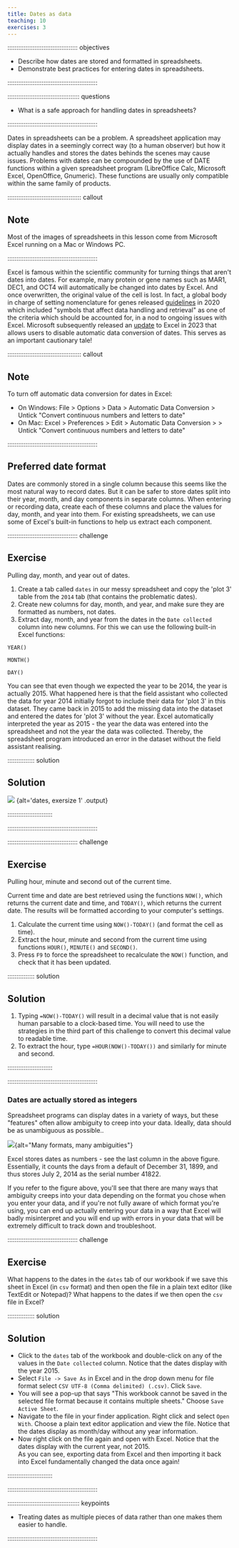 ```yaml
---
title: Dates as data
teaching: 10
exercises: 3
---
```


::::::::::::::::::::::::::::::::::::::: objectives

- Describe how dates are stored and formatted in spreadsheets.
- Demonstrate best practices for entering dates in spreadsheets.

::::::::::::::::::::::::::::::::::::::::::::::::::

:::::::::::::::::::::::::::::::::::::::: questions

- What is a safe approach for handling dates in spreadsheets?

::::::::::::::::::::::::::::::::::::::::::::::::::

Dates in spreadsheets can be a problem. A spreadsheet application may display dates in a
seemingly correct way (to a human observer) but how it actually handles
and stores the dates behinds the scenes may cause issues. Problems with dates can be compounded by the use of DATE functions within a given spreadsheet program (LibreOffice Calc, Microsoft Excel, OpenOffice, Gnumeric). These functions are usually only compatible within the same
family of products. 

:::::::::::::::::::::::::::::::::::::::::  callout

## Note

Most of the images of spreadsheets in this lesson come
from Microsoft Excel running on a Mac or Windows PC. 
  

::::::::::::::::::::::::::::::::::::::::::::::::::

Excel is famous within the scientific community for turning things that aren't dates into dates. For example, many protein or gene names such as MAR1, DEC1, and OCT4 will automatically be changed into dates by Excel. And once overwritten, the original value of the cell is lost. In fact, a global body in charge of setting nomenclature for genes released [guidelines](https://doi.org/10.1038/s41588-020-0669-3) in 2020 which included "symbols that affect data handling and retrieval" as one of the criteria which should be accounted for, in a nod to ongoing issues with Excel. Microsoft subsequently released an [update](https://insider.microsoft365.com/en-us/blog/control-data-conversions-in-excel-for-windows-and-mac) to Excel in 2023 that allows users to disable automatic data conversion of dates. This serves as an important cautionary tale! 

:::::::::::::::::::::::::::::::::::::::::  callout

## Note

To turn off automatic data conversion for dates in Excel:

- On Windows: File > Options > Data > Automatic Data Conversion > Untick "Convert continuous numbers and letters to date"
- On Mac: Excel > Preferences > Edit > Automatic Data Conversion > > Untick "Convert continuous numbers and letters to date"
  

::::::::::::::::::::::::::::::::::::::::::::::::::

## Preferred date format

Dates are commonly stored in a single column because this seems like the most natural way to record dates. But it can be safer to store dates split into their year, month, and day components in separate columns. When entering or recording data, create each of these columns and place the values for day, month, and year into them. For existing spreadsheets, we can use some of Excel's built-in functions to help us extract each component. 

:::::::::::::::::::::::::::::::::::::::  challenge

## Exercise

Pulling day, month, and year out of dates.

1. Create a tab called `dates` in our messy spreadsheet and copy the 'plot 3' table from the `2014` tab (that contains the problematic dates).
2. Create new columns for day, month, and year, and make sure they are formatted as numbers, not dates.
3. Extract day, month, and year from the dates in the `Date collected` column into new columns. For this we 
can use the following built-in Excel functions:

`YEAR()`

`MONTH()`

`DAY()`

You can see that even though we expected the year to be 2014, the year is actually 2015. What happened here is that the field assistant who collected the data for year 2014 initially forgot to include their data for 'plot 3' in this dataset. They came back in 2015 to add the missing data into the dataset and entered the dates for 'plot 3' without the year. Excel automatically interpreted the year as 2015 - the year the data was entered into the spreadsheet and not the year the data was collected. Thereby, the spreadsheet program introduced an error in the dataset without the field assistant realising.

:::::::::::::::  solution

## Solution

![](fig/solution_exercise_1_dates.png)
{alt='dates, exersize 1' .output}


:::::::::::::::::::::::::

::::::::::::::::::::::::::::::::::::::::::::::::::

:::::::::::::::::::::::::::::::::::::::  challenge

## Exercise

Pulling hour, minute and second out of the current time.

Current time and date are best retrieved using the functions `NOW()`, which
returns the current date and time, and `TODAY()`, which returns the current
date. The results will be formatted according to your computer's settings.

1. Calculate the current time using `NOW()-TODAY()` (and format the cell as time).
2. Extract the hour, minute and second from the current time using
  functions `HOUR()`, `MINUTE()` and `SECOND()`.
3. Press `F9` to force the spreadsheet to recalculate the `NOW()` function,
  and check that it has been updated.

:::::::::::::::  solution

## Solution

1. Typing `=NOW()-TODAY()` will result in a decimal value that is not easily human parsable to a clock-based time. You will need to use the strategies in the third part of this challenge to convert this decimal value to readable time.
2. To extract the hour, type `=HOUR(NOW()-TODAY())` and similarly for minute and second.  
  
  

:::::::::::::::::::::::::

::::::::::::::::::::::::::::::::::::::::::::::::::


### Dates are actually stored as integers

Spreadsheet programs can display dates in a variety of ways, but these "features" often allow ambiguity to creep into your data. Ideally, data should be as unambiguous as possible..

![](fig/5_excel_dates_1.jpg){alt="Many formats, many ambiguities"}

Excel stores dates as numbers - see the last column in the above figure. Essentially, it counts the days from a default of December 31, 1899, and thus stores July 2, 2014 as  the serial number 41822.

If you refer to the figure above, you'll see that
there are many ways that ambiguity creeps into your data depending on the format you chose when you enter your data, and if you're not fully aware of which format you're using, you can end up actually entering your data in a way that Excel will badly misinterpret and you will end up with errors in your data that will be extremely difficult to track down and troubleshoot.

:::::::::::::::::::::::::::::::::::::::  challenge

## Exercise

What happens to the dates in the `dates` tab of our workbook if we save this sheet in Excel (in `csv` format) and then open the file in a plain text editor (like TextEdit or Notepad)? What happens to the dates if we then open the `csv` file in Excel?

:::::::::::::::  solution

## Solution

- Click to the `dates` tab of the workbook and double-click on any of the values in the `Date collected` column. Notice that the dates display with the year 2015.
- Select `File -> Save As` in Excel and in the drop down menu for file format select `CSV UTF-8 (Comma delimited) (.csv)`. Click `Save`.
- You will see a pop-up that says "This workbook cannot be saved in the selected file format because it contains multiple sheets." Choose `Save Active Sheet`.
- Navigate to the file in your finder application. Right click and select `Open With`. Choose a plain text editor application and view the file. Notice that the dates display as month/day without any year information.
- Now right click on the file again and open with Excel. Notice that the dates display with the current year, not 2015.  
  As you can see, exporting data from Excel and then importing it back into Excel fundamentally changed the data once again!  
  
  

:::::::::::::::::::::::::

::::::::::::::::::::::::::::::::::::::::::::::::::


:::::::::::::::::::::::::::::::::::::::: keypoints

- Treating dates as multiple pieces of data rather than one makes them easier to handle.

::::::::::::::::::::::::::::::::::::::::::::::::::


